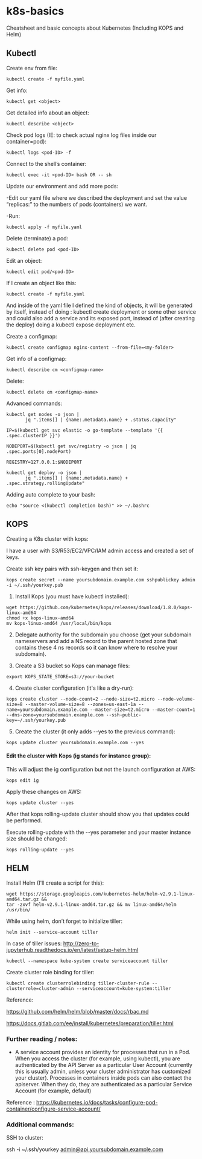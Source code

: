 # k8s-basics
Cheatsheet and basic concepts about Kubernetes (Including KOPS and Helm)

## Kubectl

Create env from file:
```
kubectl create -f myfile.yaml
```
Get info:
```
kubectl get <object>
```  
Get detailed info about an object:
```
kubectl describe <object>
```
Check pod logs (IE: to check actual nginx log files inside our container=pod):
```
kubectl logs <pod-ID> -f 
```
Connect to the shell’s container:
```
kubectl exec -it <pod-ID> bash OR -- sh
```
Update our environment and add more pods:

-Edit our yaml file where we described the deployment and set the value “replicas:” to the numbers of pods (containers) we want.

-Run:
```
kubectl apply -f myfile.yaml
```
Delete (terminate) a pod:
```
kubectl delete pod <pod-ID>
```
Edit an object:
```
kubectl edit pod/<pod-ID>
```
If I create an object like this:
```
kubectl create -f myfile.yaml
```
And inside of the yaml file I defined the kind of objects, it will be generated by itself, instead of doing : kubectl create deployment or some other service and could also add a service and its exposed port, instead of (after creating the deploy) doing a kubectl expose deployment etc.

Create a configmap:
```
kubectl create configmap nginx-content --from-file=<my-folder>
```
Get info of a configmap:
```
kubectl describe cm <configmap-name>
```
Delete:
```
kubectl delete cm <configmap-name>
```

Advanced commands:
```
kubectl get nodes -o json |
       jq ".items[] | {name:.metadata.name} + .status.capacity"
```
```
IP=$(kubectl get svc elastic -o go-template --template '{{ .spec.clusterIP }}')
```
```
NODEPORT=$(kubectl get svc/registry -o json | jq .spec.ports[0].nodePort)
```
```
REGISTRY=127.0.0.1:$NODEPORT
```
```
kubectl get deploy -o json |
       jq ".items[] | {name:.metadata.name} + .spec.strategy.rollingUpdate"
```
Adding auto complete to your bash:
```
echo "source <(kubectl completion bash)" >> ~/.bashrc
```

## KOPS

Creating a K8s cluster with kops:

I have a user with S3/R53/EC2/VPC/IAM admin access and created a set of keys.

Create ssh key pairs with ssh-keygen and then set it:
```
kops create secret --name yoursubdomain.example.com sshpublickey admin -i ~/.ssh/yourkey.pub
```

1. Install Kops (you must have kubectl installed):
```
wget https://github.com/kubernetes/kops/releases/download/1.8.0/kops-linux-amd64
chmod +x kops-linux-amd64
mv kops-linux-amd64 /usr/local/bin/kops
```

2. Delegate authority for the subdomain you choose (get your subdomain nameservers and add a NS record to the parent hosted zone that contains these 4 ns records so it can know where to resolve your subdomain).

3. Create a S3 bucket so Kops can manage files:
```
export KOPS_STATE_STORE=s3://your-bucket
```

4. Create cluster configuration (it's like a dry-run):
```
kops create cluster --node-count=2 --node-size=t2.micro --node-volume-size=8 --master-volume-size=8 --zones=us-east-1a --name=yoursubdomain.example.com --master-size=t2.micro --master-count=1 --dns-zone=yoursubdomain.example.com --ssh-public-key=~/.ssh/yourkey.pub
```
 
5. Create the cluster (it only adds --yes to the previous command):
```
kops update cluster yoursubdomain.example.com --yes
```

#### Edit the cluster with Kops  (ig stands for instance group):
This will adjust the ig configuration but not the launch configuration at AWS:
```
kops edit ig 
```
Apply these changes on AWS:
```
kops update cluster --yes
```
After that kops rolling-update cluster should show you that updates could be performed.

Execute rolling-update with the --yes parameter and your master instance size should be changed:
```
kops rolling-update --yes
```
## HELM

Install Helm (I'll create a script for this):
```
wget https://storage.googleapis.com/kubernetes-helm/helm-v2.9.1-linux-amd64.tar.gz && 
tar -zxvf helm-v2.9.1-linux-amd64.tar.gz && mv linux-amd64/helm /usr/bin/
```

While using helm, don’t forget to initialize tiller:
```
helm init --service-account tiller
```

In case of tiller issues: http://zero-to-jupyterhub.readthedocs.io/en/latest/setup-helm.html
```
kubectl --namespace kube-system create serviceaccount tiller
```

Create cluster role binding for tiller:
```
kubectl create clusterrolebinding tiller-cluster-rule --clusterrole=cluster-admin --serviceaccount=kube-system:tiller
```
Reference:

https://github.com/helm/helm/blob/master/docs/rbac.md

https://docs.gitlab.com/ee/install/kubernetes/preparation/tiller.html


### Further reading / notes:

- A service account provides an identity for processes that run in a Pod.
When you access the cluster (for example, using kubectl), you are authenticated by the API Server as a particular User Account (currently this is usually admin, unless your cluster administrator has customized your cluster). Processes in containers inside pods can also contact the apiserver. When they do, they are authenticated as a particular Service Account (for example, default)

Reference : https://kubernetes.io/docs/tasks/configure-pod-container/configure-service-account/

### Additional commands:

SSH to cluster:

ssh -i ~/.ssh/yourkey admin@api.yoursubdomain.example.com
